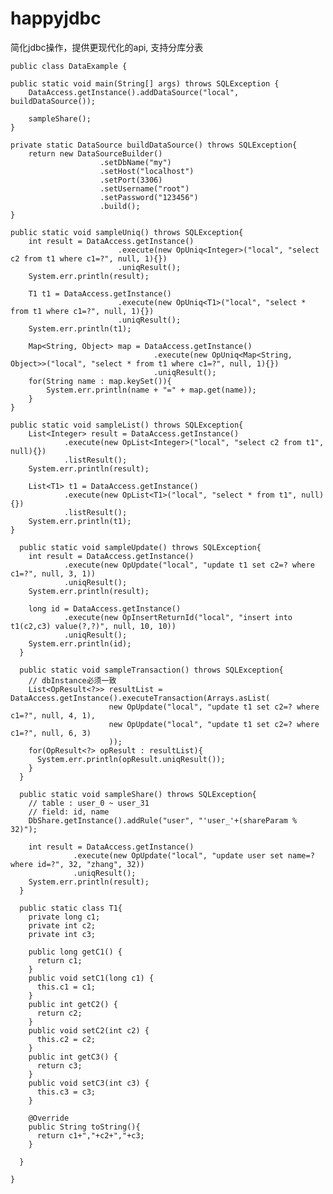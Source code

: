 # happyjdbc
简化jdbc操作，提供更现代化的api, 支持分库分表

    public class DataExample {

	public static void main(String[] args) throws SQLException {
		DataAccess.getInstance().addDataSource("local", buildDataSource());
		
		sampleShare();
	}
	
	private static DataSource buildDataSource() throws SQLException{
		return new DataSourceBuilder()
						.setDbName("my")
						.setHost("localhost")
						.setPort(3306)
						.setUsername("root")
						.setPassword("123456")
						.build();
	}
	
	public static void sampleUniq() throws SQLException{
		int result = DataAccess.getInstance()
							.execute(new OpUniq<Integer>("local", "select c2 from t1 where c1=?", null, 1){})
							.uniqResult();
		System.err.println(result);
		
		T1 t1 = DataAccess.getInstance()
							.execute(new OpUniq<T1>("local", "select * from t1 where c1=?", null, 1){})
							.uniqResult();
		System.err.println(t1);
		
		Map<String, Object> map = DataAccess.getInstance()
									.execute(new OpUniq<Map<String, Object>>("local", "select * from t1 where c1=?", null, 1){})
									.uniqResult();
		for(String name : map.keySet()){
			System.err.println(name + "=" + map.get(name));
		}
	}
	
	public static void sampleList() throws SQLException{
		List<Integer> result = DataAccess.getInstance()
				.execute(new OpList<Integer>("local", "select c2 from t1", null){})
				.listResult();
		System.err.println(result);
		
		List<T1> t1 = DataAccess.getInstance()
				.execute(new OpList<T1>("local", "select * from t1", null){})
				.listResult();
		System.err.println(t1);
	}
	
      public static void sampleUpdate() throws SQLException{
        int result = DataAccess.getInstance()
                .execute(new OpUpdate("local", "update t1 set c2=? where c1=?", null, 3, 1))
                .uniqResult();
        System.err.println(result);

        long id = DataAccess.getInstance()
                .execute(new OpInsertReturnId("local", "insert into t1(c2,c3) value(?,?)", null, 10, 10))
                .uniqResult();
        System.err.println(id);
      }

      public static void sampleTransaction() throws SQLException{
        // dbInstance必须一致
        List<OpResult<?>> resultList = DataAccess.getInstance().executeTransaction(Arrays.asList(
                          new OpUpdate("local", "update t1 set c2=? where c1=?", null, 4, 1),
                          new OpUpdate("local", "update t1 set c2=? where c1=?", null, 6, 3)
                          ));
        for(OpResult<?> opResult : resultList){
          System.err.println(opResult.uniqResult());
        }
      }

      public static void sampleShare() throws SQLException{
        // table : user_0 ~ user_31
        // field: id, name
        DbShare.getInstance().addRule("user", "'user_'+(shareParam % 32)");

        int result = DataAccess.getInstance()
                  .execute(new OpUpdate("local", "update user set name=? where id=?", 32, "zhang", 32))
                  .uniqResult();
        System.err.println(result);
      }

      public static class T1{
        private long c1;
        private int c2;
        private int c3;

        public long getC1() {
          return c1;
        }
        public void setC1(long c1) {
          this.c1 = c1;
        }
        public int getC2() {
          return c2;
        }
        public void setC2(int c2) {
          this.c2 = c2;
        }
        public int getC3() {
          return c3;
        }
        public void setC3(int c3) {
          this.c3 = c3;
        }

        @Override
        public String toString(){
          return c1+","+c2+","+c3;
        }

      }

    }
